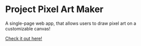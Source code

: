 # Project Pixel Art Maker

A single-page web app, that allows users to draw pixel art on a customizable canvas!

[Check it out here!](https://ana-mariacovaci.github.io/project-pixel-art-maker)
